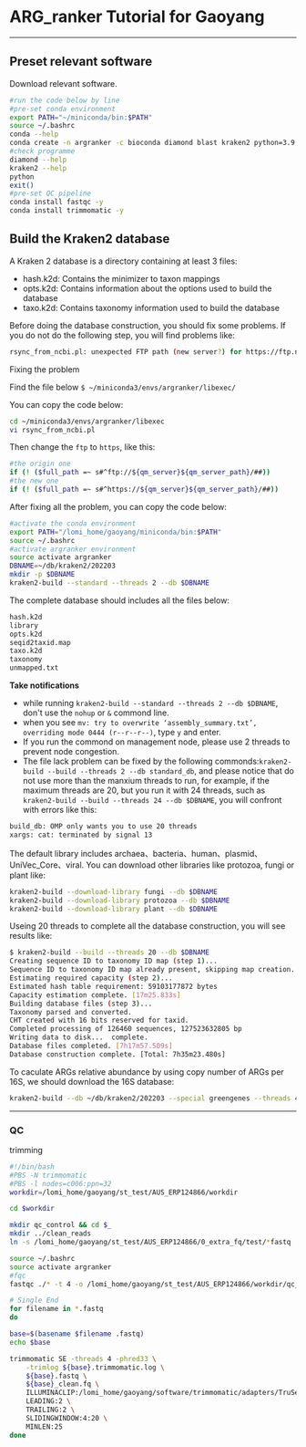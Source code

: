 # ARG_ranker Tutorial for Gaoyang
---
## Preset relevant software
Download relevant software.
```sh
#run the code below by line
#pre-set conda environment
export PATH="~/miniconda/bin:$PATH"
source ~/.bashrc
conda --help
conda create -n argranker -c bioconda diamond blast kraken2 python=3.9
#check programme
diamond --help
kraken2 --help
python
exit()
#pre-set QC pipeline
conda install fastqc -y
conda install trimmomatic -y
```

## **Build the Kraken2 database**
A Kraken 2 database is a directory containing at least 3 files:
- hash.k2d: Contains the minimizer to taxon mappings
- opts.k2d: Contains information about the options used to build the database
- taxo.k2d: Contains taxonomy information used to build the database

Before doing the database construction, you should fix some problems. If you do not do the following step, you will find problems like:
```sh
rsync_from_ncbi.pl: unexpected FTP path (new server?) for https://ftp.ncbi.nlm.nih.gov/genomes/all/GCF/000/762/265/GCF_000762265.1_ASM762
```
Fixing the problem

Find the file below
`$ ~/miniconda3/envs/argranker/libexec/`

You can copy the code below:
```sh
cd ~/miniconda3/envs/argranker/libexec
vi rsync_from_ncbi.pl
```
Then change the `ftp` to `https`, like this:
```sh
#the origin one
if (! ($full_path =~ s#^ftp://${qm_server}${qm_server_path}/##)) 
#the new one
if (! ($full_path =~ s#^https://${qm_server}${qm_server_path}/##)) 
```
After fixing all the problem, you can copy the code below:
```sh 
#activate the conda environment
export PATH="/lomi_home/gaoyang/miniconda/bin:$PATH"
source ~/.bashrc
#activate argranker environment
source activate argranker
DBNAME=~/db/kraken2/202203
mkdir -p $DBNAME
kraken2-build --standard --threads 2 --db $DBNAME
```
The complete database should includes all the files below:
```sh
hash.k2d
library
opts.k2d
seqid2taxid.map
taxo.k2d
taxonomy
unmapped.txt
```
**Take notifications**
- while running `kraken2-build --standard --threads 2 --db $DBNAME`, don't use the `nohup` or `&` commond line.
- when you see `mv: try to overwrite ‘assembly_summary.txt’, overriding mode 0444 (r--r--r--)`, type `y` and enter.
- If you run the commond on management node, please use 2 threads to prevent node congestion.
- The file lack problem can be fixed by the following commonds:`kraken2-build --build --threads 2 --db standard_db`, and please notice that do not use more than the manxium threads to run, for example, if the maximum threads are 20, but you run it with 24 threads, such as `kraken2-build --build --threads 24 --db $DBNAME`, you will confront with errors like this:
```sh
build_db: OMP only wants you to use 20 threads
xargs: cat: terminated by signal 13
```
The default library includes archaea、bacteria、human、plasmid、UniVec_Core、viral. You can download other libraries like protozoa, fungi or plant like:
```sh
kraken2-build --download-library fungi --db $DBNAME
kraken2-build --download-library protozoa --db $DBNAME
kraken2-build --download-library plant --db $DBNAME
```
Useing 20 threads to complete all the database construction, you will see results like:
```sh
$ kraken2-build --build --threads 20 --db $DBNAME
Creating sequence ID to taxonomy ID map (step 1)...
Sequence ID to taxonomy ID map already present, skipping map creation.
Estimating required capacity (step 2)...
Estimated hash table requirement: 59103177872 bytes
Capacity estimation complete. [17m25.833s]
Building database files (step 3)...
Taxonomy parsed and converted.
CHT created with 16 bits reserved for taxid.
Completed processing of 126460 sequences, 127523632805 bp
Writing data to disk...  complete.
Database files completed. [7h17m57.509s]
Database construction complete. [Total: 7h35m23.480s]
```
To caculate ARGs relative abundance by using  copy number of ARGs per 16S, we should download the 16S database:
```sh
kraken2-build --db ~/db/kraken2/202203 --special greengenes --threads 4
```
---

### QC
trimming
```sh
#!/bin/bash
#PBS -N trimmomatic
#PBS -l nodes=c006:ppn=32
workdir=/lomi_home/gaoyang/st_test/AUS_ERP124866/workdir

cd $workdir

mkdir qc_control && cd $_
mkdir ../clean_reads 
ln -s /lomi_home/gaoyang/st_test/AUS_ERP124866/0_extra_fq/test/*fastq .

source ~/.bashrc
source activate argranker
#fqc
fastqc ./* -t 4 -o /lomi_home/gaoyang/st_test/AUS_ERP124866/workdir/qc_control

# Single End
for filename in *.fastq
do

base=$(basename $filename .fastq)
echo $base

trimmomatic SE -threads 4 -phred33 \
    -trimlog ${base}.trimmomatic.log \
    ${base}.fastq \
    ${base}_clean.fq \
    ILLUMINACLIP:/lomi_home/gaoyang/software/trimmomatic/adapters/TruSeq3-SE.fa:2:40:15 \
    LEADING:2 \
    TRAILING:2 \
    SLIDINGWINDOW:4:20 \
    MINLEN:25
done

```


